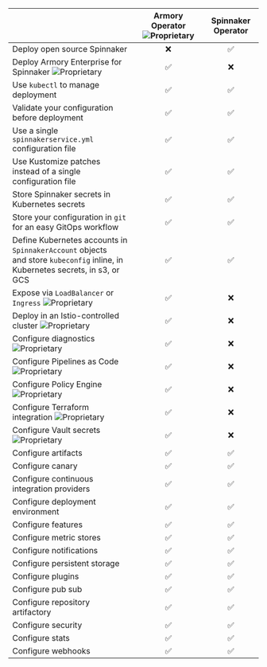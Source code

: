 |                                                                                                                                                        | Armory Operator ![Proprietary](/images/proprietary.svg) | Spinnaker Operator |
|:------------------------------------------------------------------------------------------------------------------------------------------------------ |:---------------:|:------------------:|
| Deploy open source Spinnaker                                                                                                                           |    &#10060;     |      &#9989;       |
| Deploy Armory Enterprise for Spinnaker ![Proprietary](/images/proprietary.svg)                                                                         |      &#9989;     |      &#10060;      |
| Use `kubectl` to manage deployment                                                                                                                     |      &#9989;       |     &#9989;     |
| Validate your configuration before deployment                                                                                                          |      &#9989;       |     &#9989;     |
| Use a single `spinnakerservice.yml` configuration file                                                                                                 |      &#9989;       |     &#9989;     |
| Use Kustomize patches instead of a single configuration file                                                                                           |      &#9989;       |     &#9989;     |
| Store Spinnaker secrets in Kubernetes secrets                                                                                                          |      &#9989;       |     &#9989;     |
| Store your configuration in `git` for an easy GitOps workflow                                                                                          |      &#9989;       |     &#9989;     |
| Define Kubernetes accounts in `SpinnakerAccount` objects<br> and store `kubeconfig` inline, in Kubernetes secrets, in s3, or GCS                       |      &#9989;       |     &#9989;     |
| Expose via `LoadBalancer` or `Ingress` ![Proprietary](/images/proprietary.svg)                                                                         |     &#9989;     |      &#10060;      | 
| Deploy in an Istio-controlled cluster ![Proprietary](/images/proprietary.svg)                                                                          |      &#9989;     |      &#10060;      |
| Configure diagnostics ![Proprietary](/images/proprietary.svg)                                                                                          |    &#9989;     |       &#10060;      | 
| Configure Pipelines as Code ![Proprietary](/images/proprietary.svg)                                                                                    |        &#9989;     |    &#10060;      |
| Configure Policy Engine ![Proprietary](/images/proprietary.svg)                                                                                        |      &#9989;     |     &#10060;      | 
| Configure Terraform integration ![Proprietary](/images/proprietary.svg)                                                                                |       &#9989;     |     &#10060;      |
| Configure Vault secrets ![Proprietary](/images/proprietary.svg)                                                                                        |      &#9989;     |     &#10060;      | 
| Configure artifacts                                                                                                                                    |      &#9989;       |     &#9989;     |
| Configure canary                                                                                                                                       |      &#9989;       |     &#9989;     |
| Configure continuous integration providers                                                                                                             |      &#9989;       |     &#9989;     |
| Configure deployment environment                                                                                                                       |      &#9989;       |     &#9989;     |
| Configure features                                                                                                                                     |      &#9989;       |     &#9989;     |
| Configure metric stores                                                                                                                                |      &#9989;       |     &#9989;     |
| Configure notifications                                                                                                                                |      &#9989;       |     &#9989;     |
| Configure persistent storage                                                                                                                           |      &#9989;       |     &#9989;     |
| Configure plugins                                                                                                                                      |      &#9989;       |     &#9989;     |
| Configure pub sub                                                                                                                                      |      &#9989;       |     &#9989;     |
| Configure repository artifactory                                                                                                                       |      &#9989;       |     &#9989;     |
| Configure security                                                                                                                                     |      &#9989;       |     &#9989;     |
| Configure stats                                                                                                                                        |      &#9989;       |     &#9989;     |
| Configure webhooks                                                                                                                                     |      &#9989;       |     &#9989;     |